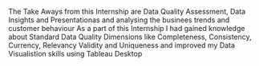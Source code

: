 The Take Aways from this Internship are Data Quality Assessment, Data Insights and Presentationas and analysing the businees trends and customer behaviour
As a part of this Internship I had gained knowledge about Standard Data Quality Dimensions like Completeness, Consistency, Currency, Relevancy Validity and Uniqueness and improved my Data Visualistion skills using Tableau Desktop
